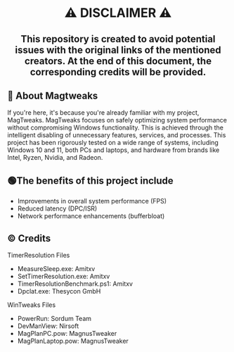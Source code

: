 <h1 align="center"> ⚠ DISCLAIMER ⚠ </h1>
<h2 align="center"> This repository is created to avoid potential issues with the original links of the mentioned creators. At the end of this document, the corresponding credits will be provided. </h1>

## 🔴 About Magtweaks
If you're here, it's because you're already familiar with my project, MagTweaks.
MagTweaks focuses on safely optimizing system performance without compromising Windows functionality. This is achieved through the intelligent disabling of unnecessary features, services, and processes.
This project has been rigorously tested on a wide range of systems, including Windows 10 and 11, both PCs and laptops, and hardware from brands like Intel, Ryzen, Nvidia, and Radeon.

## 🟢The benefits of this project include
- Improvements in overall system performance (FPS)
- Reduced latency (DPC/ISR)
- Network performance enhancements (bufferbloat)

## ©️ Credits
TimerResolution Files
- MeasureSleep.exe: Amitxv
- SetTimerResolution.exe: Amitxv
- TimerResolutionBenchmark.ps1: Amitxv
- Dpclat.exe: Thesycon GmbH

WinTweaks Files
- PowerRun: Sordum Team
- DevManView: Nirsoft
- MagPlanPC.pow: MagnusTweaker
- MagPlanLaptop.pow: MagnusTweaker

